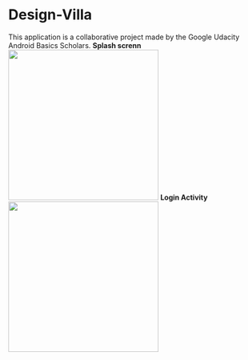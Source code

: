 # Design-Villa
This application is a collaborative project made by the Google Udacity Android Basics Scholars.
**Splash screnn**
<img src = "https://s14.postimg.cc/ioxiu43ap/layout-2018-04-17-055709.png" width="300">
**Login Activity**
<img src = "https://s14.postimg.cc/wwn7iql4h/layout-2018-04-16-210117.png" width="300">
